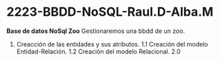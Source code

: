 # 2223-BBDD-NoSQL-Raul.D-Alba.M
**Base de datos NoSql Zoo**
Gestionaremos una bbdd de un zoo.
1. Creacción de las entidades y sus atributos.
1.1 Creación del modelo Entidad-Relación.
1.2 Creación del modelo Relacional.
2.0